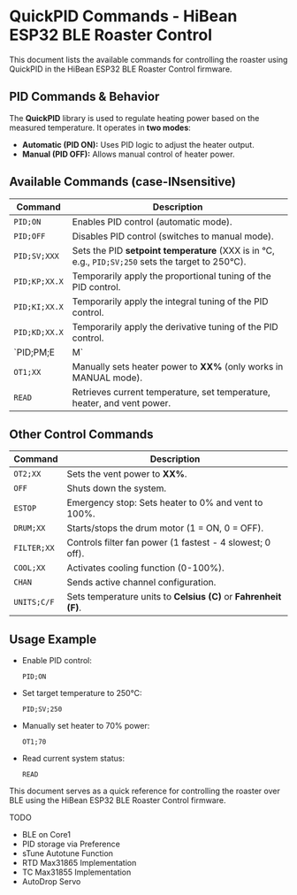 # QuickPID Commands - HiBean ESP32 BLE Roaster Control

This document lists the available commands for controlling the roaster using QuickPID in the HiBean ESP32 BLE Roaster Control firmware.

## **PID Commands & Behavior**
The **QuickPID** library is used to regulate heating power based on the measured temperature. It operates in **two modes**:
- **Automatic (PID ON):** Uses PID logic to adjust the heater output.
- **Manual (PID OFF):** Allows manual control of heater power.

## **Available Commands (case-INsensitive)**
| **Command**     | **Description** |
|-----------------|----------------|
| `PID;ON`        | Enables PID control (automatic mode). |
| `PID;OFF`       | Disables PID control (switches to manual mode). |
| `PID;SV;XXX`    | Sets the PID **setpoint temperature** (XXX is in °C, e.g., `PID;SV;250` sets the target to 250°C). |
| `PID;KP;XX.X`   | Temporarily apply the proportional tuning of the PID control. |
| `PID;KI;XX.X`   | Temporarily apply the integral tuning of the PID control. |
| `PID;KD;XX.X`   | Temporarily apply the derivative tuning of the PID control. |
| `PID;PM;E|M`    | Temporarily change pMode from default P_ON_E to P_ON_M, or reverse. |
| `OT1;XX`        | Manually sets heater power to **XX%** (only works in MANUAL mode). |
| `READ`          | Retrieves current temperature, set temperature, heater, and vent power. |

## **Other Control Commands**
| **Command**     | **Description** |
|-----------------|----------------|
| `OT2;XX`        | Sets the vent power to **XX%**. |
| `OFF`           | Shuts down the system. |
| `ESTOP`         | Emergency stop: Sets heater to 0% and vent to 100%. |
| `DRUM;XX`       | Starts/stops the drum motor (1 = ON, 0 = OFF). |
| `FILTER;XX`     | Controls filter fan power (1 fastest - 4 slowest; 0 off). |
| `COOL;XX`       | Activates cooling function (0-100%). |
| `CHAN`          | Sends active channel configuration. |
| `UNITS;C/F`     | Sets temperature units to **Celsius (C)** or **Fahrenheit (F)**. |

## **Usage Example**
- Enable PID control:
  ```
  PID;ON
  ```
- Set target temperature to 250°C:
  ```
  PID;SV;250
  ```
- Manually set heater to 70% power:
  ```
  OT1;70
  ```
- Read current system status:
  ```
  READ
  ```

This document serves as a quick reference for controlling the roaster over BLE using the HiBean ESP32 BLE Roaster Control firmware.

TODO
- BLE on Core1
- PID storage via Preference
- sTune Autotune Function
- RTD Max31865 Implementation
- TC Max31855 Implementation
- AutoDrop Servo
